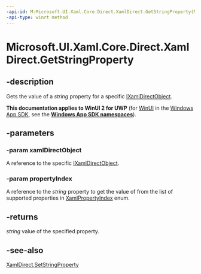 ```yaml
---
-api-id: M:Microsoft.UI.Xaml.Core.Direct.XamlDirect.GetStringProperty(Microsoft.UI.Xaml.Core.Direct.IXamlDirectObject,Microsoft.UI.Xaml.Core.Direct.XamlPropertyIndex)
-api-type: winrt method
---
```


<!-- Method syntax.
public string XamlDirect.GetStringProperty(IXamlDirectObject xamlDirectObject, XamlPropertyIndex propertyIndex)
-->

# Microsoft.UI.Xaml.Core.Direct.XamlDirect.GetStringProperty

## -description
Gets the value of a _string_ property for a specific [IXamlDirectObject](ixamldirectobject.md).

**This documentation applies to WinUI 2 for UWP** (for [WinUI](/windows/apps/winui/winui3/) in the [Windows App SDK](/windows/apps/windows-app-sdk/), see the **[Windows App SDK namespaces](/windows/windows-app-sdk/api/winrt/)**).

## -parameters
### -param xamlDirectObject
A reference to the specific [IXamlDirectObject](ixamldirectobject.md).

### -param propertyIndex
A reference to the _string_ property to get the value of from the list of supported properties in [XamlPropertyIndex](xamlpropertyindex.md) enum.

## -returns
_string_ value of the specified property.

## -see-also
[XamlDirect.SetStringProperty](xamldirect_setstringproperty_438267807.md)
